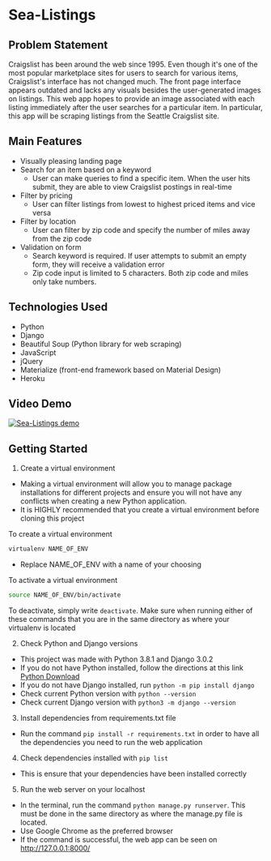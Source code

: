 # Sea-Listings

## Problem Statement

Craigslist has been around the web since 1995. Even though it's one of the most popular marketplace sites for users to search for various items, Craigslist's interface has not changed much. The front page interface appears outdated and lacks any visuals besides the user-generated images on listings. This web app hopes to provide an image associated with each listing immediately after the user searches for a particular item. In particular, this app will be scraping listings from the Seattle Craigslist site.

## Main Features

- Visually pleasing landing page 
- Search for an item based on a keyword
  - User can make queries to find a specific item. When the user hits submit, they are able to view Craigslist postings in real-time
- Filter by pricing
  - User can filter listings from lowest to highest priced items and vice versa
- Filter by location
  - User can filter by zip code and specify the number of miles away from the zip code
- Validation on form
  - Search keyword is required. If user attempts to submit an empty form, they will receive a validation error
  - Zip code input is limited to 5 characters. Both zip code and miles only take numbers.

## Technologies Used

- Python
- Django
- Beautiful Soup (Python library for web scraping)
- JavaScript
- jQuery
- Materialize (front-end framework based on Material Design)
- Heroku

## Video Demo

[![Sea-Listings demo](http://img.youtube.com/vi/V1VeK434Yro/0.jpg)](http://www.youtube.com/watch?v=V1VeK434Yro)

## Getting Started

1.  Create a virtual environment
- Making a virtual environment will allow you to manage package installations for different projects and ensure you will not have any conflicts when creating a new Python application.
- It is HIGHLY recommended that you create a virtual environment before cloning this project

To create a virtual environment 
```bash
virtualenv NAME_OF_ENV
``` 
- Replace NAME_OF_ENV with a name of your choosing

To activate a virtual environment 
```bash
source NAME_OF_ENV/bin/activate
```
To deactivate, simply write `deactivate`. Make sure when running either of these commands that you are in the same directory as where your virtualenv is located

2.  Check Python and Django versions
- This project was made with Python 3.8.1 and Django 3.0.2
- If you do not have Python installed, follow the directions at this link [Python Download](https://www.python.org/downloads/release/python-381/)
- If you do not have Django installed, run `python -m pip install django`
- Check current Python version with `python --version`
- Check current Django version with `python3 -m django --version`

3.  Install dependencies from requirements.txt file
- Run the command `pip install -r requirements.txt` in order to have all the dependencies you need to run the web application

4.  Check dependencies installed with `pip list`
- This is ensure that your dependencies have been installed correctly

5.  Run the web server on your localhost
- In the terminal, run the command `python manage.py runserver`. This must be done in the same directory as where the manage.py file is located.
- Use Google Chrome as the preferred browser
- If the command is successful, the web app can be seen on http://127.0.0.1:8000/
